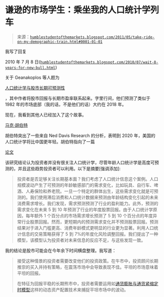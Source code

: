 <!--yml

分类：未分类

date: 2024-05-18 04:20:14

-->

# 谦逊的市场学生：乘坐我的人口统计学列车

> 来源：[`humblestudentofthemarkets.blogspot.com/2011/05/take-ride-on-my-demographic-train.html#0001-01-01`](https://humblestudentofthemarkets.blogspot.com/2011/05/take-ride-on-my-demographic-train.html#0001-01-01)

我写了回复

2010 年 7 月 8 日([`humblestudentofthemarkets.blogspot.com/2010/07/wait-8-years-for-new-bull.html`](http://humblestudentofthemarkets.blogspot.com/2010/07/wait-8-years-for-new-bull.html))

关于 Geanakoplos 等人题为

[人口统计学与股市长期可预测性](http://cowles.econ.yale.edu/P/cd/d13b/d1380.pdf)

，其中作者将股市回报与长期市盈率联系起来。字里行间，他们预测了类似于 1982 年的市场底部（我的话，不是他们的话）大约在 2018 年。

现在，我看到其他人已经加入了这个故事。

[马克·胡伯特](http://www.marketwatch.com/story/usa-will-be-especially-youthful-in-2020-2011-04-29)

胡伯特突出了一些来自 Ned Davis Research 的分析，表明到 2020 年，美国的人口统计学将比中国更年轻。胡伯特指向了一篇

[论文](http://ssrn.com/abstract=735484)

该研究结论认为投资者并没有很关注人口统计学，尽管年龄人口统计学是高度可预测的，并且这些趋势投资者可以利用。以下是摘要[强调添加]:

> 投资者是否足够关注长期基本面？我们考虑了人口统计信息这个案例。人口规模波动产生了可预测的年龄敏感部门的需求变化，比如玩具、自行车、啤酒、人寿保险和养老院。一旦一个特定的群体出生，这些需求变化就是可预测的。我们使用滞后消费和人口统计数据来预测由年龄结构变化引起的未来消费需求增长。我们发现，需求预测预测了行业的盈利能力。此外，预测的需求变化在未来 5 到 10 年预测了行业的年度股票回报。由于人口统计学原因，每年额外 1 个百分点的市场需求增长预测了 5 到 10 个百分点的年度异常行业股票回报。然而，更短期内的预测需求变化并不预测股票回报。预测结果对于进入门槛更高、消费年龄模式更明显的行业更为显著。利用人口统计信息的交易策略获得了 5 到 7%的年度化风险调整回报。我们提出了一种模型，该模型认为投资者对未来信息的反应不足，与这些发现一致。

我的结论是股市可能会在今年余下时间横盘整理。我写道：

> 接受这种情景的投资者需要改变他们的投资政策。在牛市中，投资顾问长期推崇的买入并持有策略，在震荡市场中会导致表现不佳。平坦的市场意味着平坦的回报。
> 
> 在特征为回报平稳的长期熊市中，投资者需要运用如[通货膨胀与通货紧缩定时模型](http://www.qwestfunds.com/publications/newsletters_pdf/newsletter_november_2009.pdf)这样的动态资产配置技术来捕捉平坦市场中的波动。

